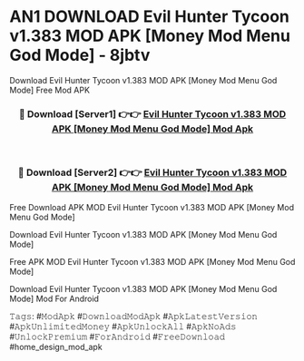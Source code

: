 # AN1 DOWNLOAD Evil Hunter Tycoon v1.383 MOD APK [Money Mod Menu God Mode] - 8jbtv
Download Evil Hunter Tycoon v1.383 MOD APK [Money Mod Menu God Mode] Free Mod APK

<div align="center">
<h3>🔴 Download [Server1] 👉👉 <a href="https://apk-comot.site?title=Evil_Hunter_Tycoon_v1.383_MOD_APK_[Money_Mod_Menu_God_Mode]">Evil Hunter Tycoon v1.383 MOD APK [Money Mod Menu God Mode] Mod Apk</a></h3><br>

<h3>🔴 Download [Server2] 👉👉 <a href="https://apk-comot.site?title=Evil_Hunter_Tycoon_v1.383_MOD_APK_[Money_Mod_Menu_God_Mode]">Evil Hunter Tycoon v1.383 MOD APK [Money Mod Menu God Mode] Mod Apk</a></h3>
</div>


Free Download APK MOD Evil Hunter Tycoon v1.383 MOD APK [Money Mod Menu God Mode]

Download Evil Hunter Tycoon v1.383 MOD APK [Money Mod Menu God Mode] 

Free APK MOD Evil Hunter Tycoon v1.383 MOD APK [Money Mod Menu God Mode] 

Download Evil Hunter Tycoon v1.383 MOD APK [Money Mod Menu God Mode] Mod For Android

𝚃𝚊𝚐𝚜: #𝙼𝚘𝚍𝙰𝚙𝚔 #𝙳𝚘𝚠𝚗𝚕𝚘𝚊𝚍𝙼𝚘𝚍𝙰𝚙𝚔 #𝙰𝚙𝚔𝙻𝚊𝚝𝚎𝚜𝚝𝚅𝚎𝚛𝚜𝚒𝚘𝚗 #𝙰𝚙𝚔𝚄𝚗𝚕𝚒𝚖𝚒𝚝𝚎𝚍𝙼𝚘𝚗𝚎𝚢 #𝙰𝚙𝚔𝚄𝚗𝚕𝚘𝚌𝚔𝙰𝚕𝚕 #𝙰𝚙𝚔𝙽𝚘𝙰𝚍𝚜 #𝚄𝚗𝚕𝚘𝚌𝚔𝙿𝚛𝚎𝚖𝚒𝚞𝚖 #𝙵𝚘𝚛𝙰𝚗𝚍𝚛𝚘𝚒𝚍 #𝙵𝚛𝚎𝚎𝙳𝚘𝚠𝚗𝚕𝚘𝚊𝚍 #home_design_mod_apk